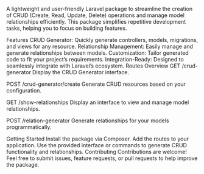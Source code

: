 A lightweight and user-friendly Laravel package to streamline the creation of CRUD (Create, Read, Update, Delete) operations and manage model relationships efficiently. This package simplifies repetitive development tasks, helping you to focus on building features.

Features
CRUD Generator: Quickly generate controllers, models, migrations, and views for any resource.
Relationship Management: Easily manage and generate relationships between models.
Customization: Tailor generated code to fit your project’s requirements.
Integration-Ready: Designed to seamlessly integrate with Laravel’s ecosystem.
Routes Overview
GET /crud-generator
Display the CRUD Generator interface.

POST /crud-generator/create
Generate CRUD resources based on your configuration.

GET /show-relationships
Display an interface to view and manage model relationships.

POST /relation-generator
Generate relationships for your models programmatically.

Getting Started
Install the package via Composer.
Add the routes to your application.
Use the provided interface or commands to generate CRUD functionality and relationships.
Contributing
Contributions are welcome! Feel free to submit issues, feature requests, or pull requests to help improve the package.

